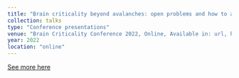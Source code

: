```yaml
---
title: "Brain criticality beyond avalanches: open problems and how to approach them"
collection: talks
type: "Conference presentations"
venue: "Brain Criticality Conference 2022, Online, Available in: url, https://bit.ly/braincrit2022poster"
year: 2022
location: "online"
---
```


[See more here](https://bit.ly/braincrit2022poster)
